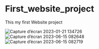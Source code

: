 # First_website_project
This my first Website project

![Capture d’écran 2023-01-21 134726](https://github.com/TsioryVahya/First_website_project/assets/132977993/9560e246-58dd-4052-8459-de7dfcfe2976)
![Capture d’écran 2023-06-15 082648](https://github.com/TsioryVahya/First_website_project/assets/132977993/13608713-e768-44dd-9a0a-6aa90984a378)
![Capture d’écran 2023-06-15 082719](https://github.com/TsioryVahya/First_website_project/assets/132977993/5d192a9c-11c9-4514-ae73-fc38d3d0d99f)


